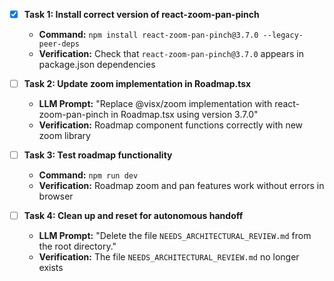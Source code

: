 - [x] **Task 1: Install correct version of react-zoom-pan-pinch**
    - **Command:** `npm install react-zoom-pan-pinch@3.7.0 --legacy-peer-deps`
    - **Verification:** Check that `react-zoom-pan-pinch@3.7.0` appears in package.json dependencies

- [ ] **Task 2: Update zoom implementation in Roadmap.tsx**
    - **LLM Prompt:** "Replace @visx/zoom implementation with react-zoom-pan-pinch in Roadmap.tsx using version 3.7.0"
    - **Verification:** Roadmap component functions correctly with new zoom library

- [ ] **Task 3: Test roadmap functionality**
    - **Command:** `npm run dev`
    - **Verification:** Roadmap zoom and pan features work without errors in browser

- [ ] **Task 4: Clean up and reset for autonomous handoff**
    - **LLM Prompt:** "Delete the file `NEEDS_ARCHITECTURAL_REVIEW.md` from the root directory."
    - **Verification:** The file `NEEDS_ARCHITECTURAL_REVIEW.md` no longer exists